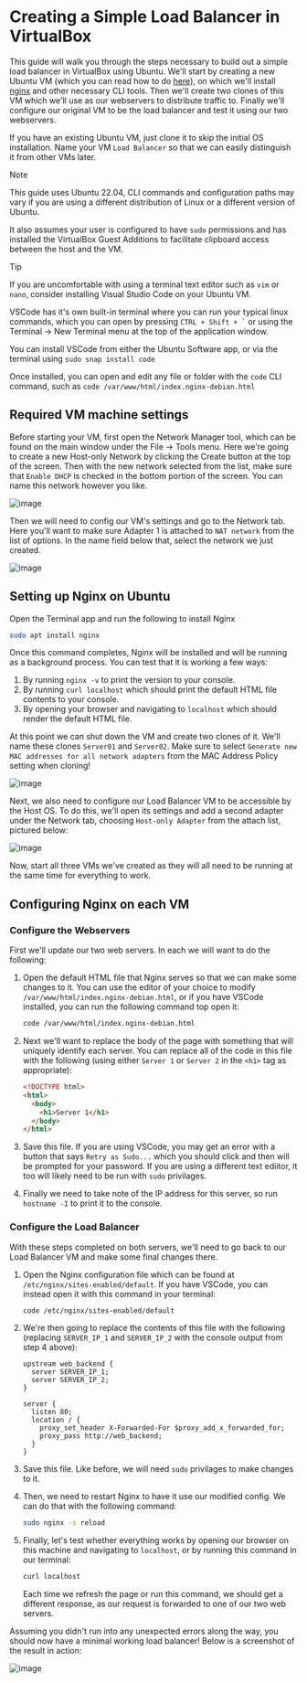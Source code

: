 # Creating a Simple Load Balancer in VirtualBox

This guide will walk you through the steps necessary to build out a simple load balancer in VirtualBox using Ubuntu. We'll start by creating a new Ubuntu VM (which you can read how to do [here](./README.md)), on which we'll install [nginx](https://www.nginx.com/) and other necessary CLI tools. Then we'll create two clones of this VM which we'll use as our webservers to distribute traffic to. Finally we'll configure our original VM to be the load balancer and test it using our two webservers.

If you have an existing Ubuntu VM, just clone it to skip the initial OS installation. Name your VM `Load Balancer` so that we can easily distinguish it from other VMs later.

> [!NOTE]
> This guide uses Ubuntu 22.04, CLI commands and configuration paths may vary if you are using a different distribution of Linux or a different version of Ubuntu.
>
> It also assumes your user is configured to have `sudo` permissions and has installed the VirtualBox Guest Additions to facilitate clipboard access between the host and the VM.

> [!TIP]
>
> If you are uncomfortable with using a terminal text editor such as `vim` or `nano`, consider installing Visual Studio Code on your Ubuntu VM.
>
> VSCode has it's own built-in terminal where you can run your typical linux commands, which you can open by pressing `` CTRL + Shift + ` `` or using the Terminal -> New Terminal menu at the top of the application window.
>
> You can install VSCode from either the Ubuntu Software app, or via the terminal using `sudo snap install code`
>
> Once installed, you can open and edit any file or folder with the `code` CLI command, such as `code /var/www/html/index.nginx-debian.html`

## Required VM machine settings

Before starting your VM, first open the Network Manager tool, which can be found on the main window under the File -> Tools menu. Here we're going to create a new Host-only Network by clicking the Create button at the top of the screen. Then with the new network selected from the list, make sure that `Enable DHCP` is checked in the bottom portion of the screen. You can name this network however you like.

![image](https://github.com/Saeris/cne-370/assets/3144549/6d2b21be-83a6-4288-8a19-7c648484ee27)

Then we will need to config our VM's settings and go to the Network tab. Here you'll want to make sure Adapter 1 is attached to `NAT network` from the list of options. In the name field below that, select the network we just created.

![image](https://github.com/Saeris/cne-370/assets/3144549/199e53a3-a60f-4b5c-b421-66468f2fd92d)

## Setting up Nginx on Ubuntu

Open the Terminal app and run the following to install Nginx

```bash
sudo apt install nginx
```

Once this command completes, Nginx will be installed and will be running as a background process. You can test that it is working a few ways:

1. By running `nginx -v` to print the version to your console.
2. By running `curl localhost` which should print the default HTML file contents to your console.
3. By opening your browser and navigating to `localhost` which should render the default HTML file.

At this point we can shut down the VM and create two clones of it. We'll name these clones `Server01` and `Server02`. Make sure to select `Generate new MAC addresses for all network adapters` from the MAC Address Policy setting when cloning!

![image](https://github.com/Saeris/cne-370/assets/3144549/4cf777e0-b0c2-4755-86c1-33511119a454)

Next, we also need to configure our Load Balancer VM to be accessible by the Host OS. To do this, we'll open its settings and add a second adapter under the Network tab, choosing `Host-only Adapter` from the attach list, pictured below:

![image](https://github.com/Saeris/cne-370/assets/3144549/e5270652-d79a-4dc2-9183-5c259a755272)

Now, start all three VMs we've created as they will all need to be running at the same time for everything to work.

## Configuring Nginx on each VM

### Configure the Webservers

First we'll update our two web servers. In each we will want to do the following:

1. Open the default HTML file that Nginx serves so that we can make some changes to it. You can use the editor of your choice to modify `/var/www/html/index.nginx-debian.html`, or if you have VSCode installed, you can run the following command top open it:
 
   ```bash
   code /var/www/html/index.nginx-debian.html
   ```
2. Next we'll want to replace the body of the page with something that will uniquely identify each server. You can replace all of the code in this file with the following (using either `Server 1` or `Server 2` in the `<h1>` tag as appropriate):

    ```html
    <!DOCTYPE html>
    <html>
      <body>
        <h1>Server 1</h1>
      </body>
    </html>
    ```
3. Save this file. If you are using VSCode, you may get an error with a button that says `Retry as Sudo...` which you should click and then will be prompted for your password. If you are using a different text ediitor, it too will likely need to be run with `sudo` privilages.
4. Finally we need to take note of the IP address for this server, so run `hostname -I` to print it to the console.

### Configure the Load Balancer

With these steps completed on both servers, we'll need to go back to our Load Balancer VM and make some final changes there.

1. Open the Nginx configuration file which can be found at `/etc/nginx/sites-enabled/default`. If you have VSCode, you can instead open it with this command in your terminal:

   ```bash
   code /etc/nginx/sites-enabled/default
   ```
2. We're then going to replace the contents of this file with the following (replacing `SERVER_IP_1` and `SERVER_IP_2` with the console output from step 4 above):

   ```
   upstream web_backend {
   	 server SERVER_IP_1;
   	 server SERVER_IP_2;
   }
   
   server {
   	 listen 80;
   	 location / {
   	   proxy_set_header X-Forwarded-For $proxy_add_x_forwarded_for;
   	   proxy_pass http://web_backend;
     }
   }
   ```
3. Save this file. Like before, we will need `sudo` privilages to make changes to it.
4. Then, we need to restart Nginx to have it use our modified config. We can do that with the following command:

   ```bash
   sudo nginx -s reload
   ```
5. Finally, let's test whether everything works by opening our browser on this machine and navigating to `localhost`, or by running this command in our terminal:

   ```bash
   curl localhost
   ```

   Each time we refresh the page or run this command, we should get a different response, as our request is forwarded to one of our two web servers.

Assuming you didn't run into any unexpected errors along the way, you should now have a minimal working load balancer! Below is a screenshot of the result in action:

![image](https://github.com/Saeris/cne-370/assets/3144549/4005a3ba-1ecf-4597-985b-bd67c59d476f)


